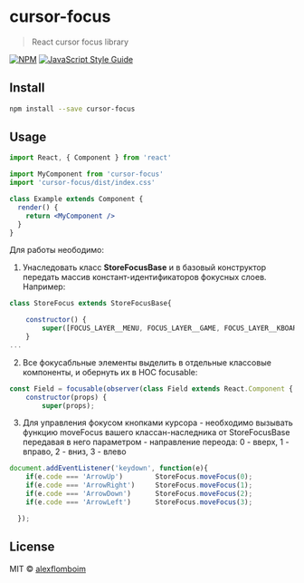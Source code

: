 # cursor-focus

> React cursor focus library

[![NPM](https://img.shields.io/npm/v/cursor-focus.svg)](https://www.npmjs.com/package/cursor-focus) [![JavaScript Style Guide](https://img.shields.io/badge/code_style-standard-brightgreen.svg)](https://standardjs.com)

## Install

```bash
npm install --save cursor-focus
```

## Usage

```jsx
import React, { Component } from 'react'

import MyComponent from 'cursor-focus'
import 'cursor-focus/dist/index.css'

class Example extends Component {
  render() {
    return <MyComponent />
  }
}
```
Для работы неободимо:

1. Унаследовать класс **StoreFocusBase** и в базовый конструктор передать массив констант-идентификаторов фокусных слоев. Например:
```jsx
class StoreFocus extends StoreFocusBase{

    constructor() {
        super([FOCUS_LAYER__MENU, FOCUS_LAYER__GAME, FOCUS_LAYER__KBOARD]);
    }
...
```
2. Все фокусабльные элементы выделить в отдельные классовые компоненты, и обернуть их в HOC focusable:
```jsx
const Field = focusable(observer(class Field extends React.Component {
    constructor(props) {
        super(props);


```
3. Для управления фокусом кнопками курсора - необходимо вызывать функцию moveFocus вашего классан-наследника от StoreFocusBase передавая в него параметром - направление переода: 0 - вверх, 1 - вправо, 2 - вниз, 3 - влево
```jsx
document.addEventListener('keydown', function(e){
    if(e.code === 'ArrowUp')        StoreFocus.moveFocus(0);
    if(e.code === 'ArrowRight')     StoreFocus.moveFocus(1);
    if(e.code === 'ArrowDown')      StoreFocus.moveFocus(2);
    if(e.code === 'ArrowLeft')      StoreFocus.moveFocus(3);

  });
```

## License

MIT © [alexflomboim](https://github.com/alexflomboim)
